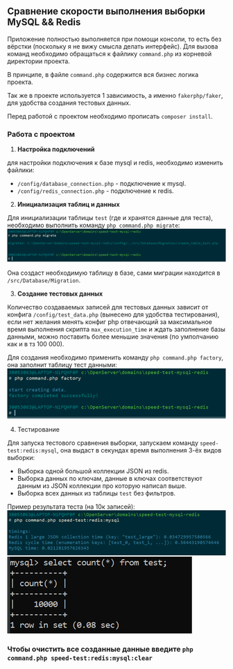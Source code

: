 ## Сравнение скорости выполнения выборки MySQL && Redis

Приложение полностью выполняется при помощи консоли, то есть без вёрстки (поскольку я не вижу смысла делать интерфейс).
Для вызова команд необходимо обращаться к файлику `command.php` из корневой директории проекта.

В принципе, в файле `command.php` содержится вся бизнес логика проекта.

Так же в проекте используется 1 зависимость, а именно `fakerphp/faker`, для удобства создания тестовых данных.

Перед работой с проектом необходимо прописать `composer install`.
### Работа с проектом

1. **Настройка подключений**

для настройки подключения к базе mysql и redis, необходимо изменить файлики:
- `/config/database_connection.php` - подключение к mysql.
- `/config/redis_connection.php` - подключение к redis.


2. **Инициализация таблиц и данных**

Для инициализации таблицы `test` (где и хранятся данные для теста), необходимо выполнить команду `php command.php migrate`:
![img.png](img.png)

Она создаст необходимую таблицу в базе, сами миграции находится в `/src/Database/Migration`.

3. **Создание тестовых данных**

Количество создаваемых записей для тестовых данных зависит от конфига `/config/test_data.php` (вынесено для удобства тестирования),
если нет желания менять конфиг php отвечающий за максимальное время выполнения скрипта `max_execution_time` и ждать заполнение
базы данными, можно поставить более меньшие значения (по умполчанию как и в тз 100 000).

Для создания необходимо применить команду `php command.php factory`, она заполнит таблицу тест данными:
![img_1.png](img_1.png)

4. Тестирование

Для запуска тестового сравнения выборки, запускаем команду `speed-test:redis:mysql`, она выдаст в секундах время выполнения
3-ёх видов выборки:
- Выборка одной большой коллекции JSON из redis.
- Выборка данных по ключам, данные в ключах соответствуют данным из JSON коллекции про которую написал выше.
- Выборка всех данных из таблицы `test` без фильтров.

Пример результата теста (на 10к записей):
![img_2.png](img_2.png)
![img_3.png](img_3.png)

### Чтобы очистить все созданные данные введите `php command.php speed-test:redis:mysql:clear`